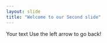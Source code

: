 ```yaml
---
layout: slide
title: "Welcome to our Second slide"
---
```

Your text
Use the left arrow to go back!
